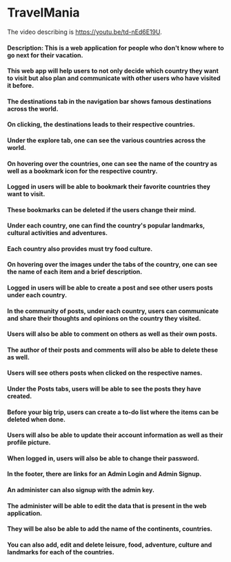 # TravelMania
The video describing is https://youtu.be/td-nEd6E19U.
#### Description: This is a web application for people who don't know where to go next for their vacation.
#### This web app will help users to not only decide which country they want to visit but also plan and communicate with other users who have visited it before.
####
#### The destinations tab in the navigation bar shows famous destinations across the world.
#### On clicking, the destinations leads to their respective countries.
#### Under the explore tab, one can see the various countries across the world.
#### On hovering over the countries, one can see the name of the country as well as a bookmark icon for the respective country.
#### Logged in users will be able to bookmark their favorite countries they want to visit.
#### These bookmarks can be deleted if the users change their mind.
####
#### Under each country, one can find the country's popular landmarks, cultural activities and adventures.
#### Each country also provides must try food culture.
#### On hovering over the images under the tabs of the country, one can see the name of each item and a brief description.
####
#### Logged in users will be able to create a post and see other users posts under each country.
#### In the community of posts, under each country, users can communicate and share their thoughts and opinions on the country they visited.
#### Users will also be able to comment on others as well as their own posts.
#### The author of their posts and comments will also be able to delete these as well.
#### Users will see others posts when clicked on the respective names.
####
#### Under the Posts tabs, users will be able to see the posts they have created.
####
#### Before your big trip, users can create a to-do list where the items can be deleted when done.
####
#### Users will also be able to update their account information as well as their profile picture.
####
#### When logged in, users will also be able to change their password.
####
####
#### In the footer, there are links for an Admin Login and Admin Signup.
#### An administer can also signup with the admin key.
#### The administer will be able to edit the data that is present in the web application.
#### They will be also be able to add the name of the continents, countries.
#### You can also add, edit and delete leisure, food, adventure, culture and landmarks for each of the countries.
